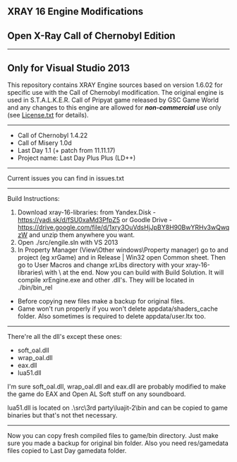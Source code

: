 ## XRAY 16 Engine Modifications
## Open X-Ray Call of Chernobyl Edition
----
## Only for Visual Studio 2013
This repository contains XRAY Engine sources based on version 1.6.02 for specific use with the Call of Chernobyl modification.
The original engine is used in S.T.A.L.K.E.R. Call of Pripyat game released by GSC Game World and any changes to this engine are allowed for ***non-commercial*** use only (see [License.txt](https://github.com/avoitishin/xray-16/blob/master/License.txt) for details).

----

- Call of Chernobyl 1.4.22
- Call of Misery 1.0d
- Last Day 1.1 (+ patch from 11.11.17)
- Project name: Last Day Plus Plus (LD++)

----

Current issues you can find in issues.txt

----

Build Instructions:
1) Download xray-16-libraries:
from Yandex.Disk - https://yadi.sk/d/fSU0xaMd3PfpZ5
or Goodle Drive - https://drive.google.com/file/d/1xry3OuVdsHjJpBY8H90BwYRHv3wQwqzW
and unzip them anywhere you want.
2) Open ./src/engile.sln with VS 2013
3) In Property Manager (View\Other windows\Property manager) go to and project (eg xrGame) and in Release | Win32 open Common sheet. Then go to User Macros and change xrLibs directory with your xray-16-libraries\ with \ at the end.
Now you can build with Build Solution. It will compile xrEngine.exe and other .dll's. They will be located in ./bin/bin_rel
- Before copying new files make a backup for original files. 
- Game won't run properly if you won't delete appdata/shaders_cache folder. Also sometimes is required to delete appdata/user.ltx too.

----

There're all the dll's except these ones:
- soft_oal.dll
- wrap_oal.dll
- eax.dll
- lua51.dll

I'm sure soft_oal.dll, wrap_oal.dll and eax.dll are probably modified to make the game do EAX and Open AL Soft stuff on any soundboard.

lua51.dll is located on .\src\3rd party\luajit-2\bin and can be copied to game binaries but that's not thet necessary.

----

Now you can copy fresh compiled files to game/bin directory. Just make sure you made a backup for original bin folder.
Also you need res/gamedata files copied to Last Day gamedata folder.